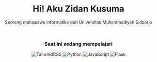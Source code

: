<div align="center">
  <h1 align="center">Hi! Aku Zidan Kusuma</h1>
  <p align="center">Seorang mahasiswa informatika dari Universitas Muhammadiyah Sidoarjo</p> <br/>
  
  <h3 align="center">Saat ini sedang mempelajari</h3>

![TailwindCSS](https://img.shields.io/badge/tailwindcss-%2338B2AC.svg?style=for-the-badge&logo=tailwind-css&logoColor=white) 
![Python](https://img.shields.io/badge/python-3670A0?style=for-the-badge&logo=python&logoColor=ffdd54) 
![JavaScript](https://img.shields.io/badge/javascript-%23323330.svg?style=for-the-badge&logo=javascript&logoColor=%23F7DF1E) 
![Flask](https://img.shields.io/badge/flask-%23000.svg?style=for-the-badge&logo=flask&logoColor=white)

</div>
